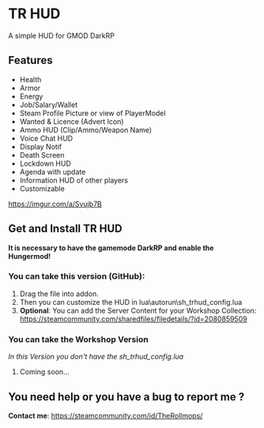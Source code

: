 # TR HUD
A simple HUD for GMOD DarkRP

## Features
* Health
* Armor
* Energy
* Job/Salary/Wallet
* Steam Profile Picture or view of PlayerModel
* Wanted & Licence (Advert Icon)
* Ammo HUD (Clip/Ammo/Weapon Name)
* Voice Chat HUD
* Display Notif
* Death Screen
* Lockdown HUD
* Agenda with update
* Information HUD of other players
* Customizable

https://imgur.com/a/Svujb7B

## Get and Install TR HUD 
**It is necessary to have the gamemode DarkRP and enable the Hungermod!**
### You can take this version (GitHub):
1. Drag the file into addon.
2. Then you can customize the HUD in lua\autorun\sh_trhud_config.lua
3. **Optional**: You can add the Server Content for your Workshop Collection: https://steamcommunity.com/sharedfiles/filedetails/?id=2080859509

### You can take the Workshop Version
*In this Version you don't have the sh_trhud_config.lua*
1. Coming soon...

## You need help or you have a bug to report me ?
**Contact me**: https://steamcommunity.com/id/TheRollmops/
